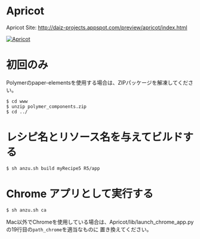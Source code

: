 # Apricot

Apricot Site: http://daiz-projects.appspot.com/preview/apricot/index.html

[![Apricot](http://img.youtube.com/vi/BrSg3GxdEbs/0.jpg)](https://www.youtube.com/watch?v=BrSg3GxdEbs)

# 初回のみ
Polymerのpaper-elementsを使用する場合は、ZIPパッケージを解凍してください。
```
$ cd www
$ unzip polymer_components.zip
$ cd ../
```

# レシピ名とリソース名を与えてビルドする
```
$ sh anzu.sh build myRecipe5 R5/app
```

# Chrome アプリとして実行する
```
$ sh anzu.sh ca
```

Mac以外でChromeを使用している場合は、Apricot/lib/launch_chrome_app.py の19行目の`path_chrome`を適当なものに
置き換えてください。